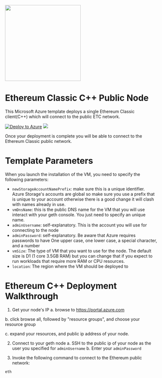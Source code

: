 <img src="https://github.com/ethereumproject/Cloud-Template/blob/master/Azure/images/etcgear-classic-green.png" width="250">

# Ethereum Classic C++ Public Node

This Microsoft Azure template deploys a single Ethereum Classic client(C++) which will connect to the public ETC network.

[![Deploy to Azure](http://azuredeploy.net/deploybutton.png)](https://portal.azure.com/#create/Microsoft.Template/uri/https%3A%2F%2Fraw.githubusercontent.com%2Fethereumproject%2FCloud-Template%2Fmaster%2FAzure%2Fethereumclassic-cpp-ubuntu%2Fazuredeploy.json)
<a href="http://armviz.io/#/?load=https%3A%2F%2Fraw.githubusercontent.com%2Fethereumproject%2FCloud-Template%2Fmaster%2FAzure%2Fethereumclassic-cpp-ubuntu%2Fazuredeploy.json" target="_blank">
    <img src="http://armviz.io/visualizebutton.png"/>
</a>

Once your deployment is complete you will be able to connect to the Ethereum Classic public network.



# Template Parameters
When you launch the installation of the VM, you need to specify the following parameters:
* `newStorageAccountNamePrefix`: make sure this is a unique identifier. Azure Storage's accounts are global so make sure you use a prefix that is unique to your account otherwise there is a good change it will clash with names already in use.
* `vmDnsName`: this is the public DNS name for the VM that you will use interact with your geth console. You just need to specify an unique name.
* `adminUsername`: self-explanatory. This is the account you will use for connecting to the node
* `adminPassword`: self-explanatory. Be aware that Azure requires passwords to have One upper case, one lower case, a special character, and a number
* `vmSize`: The type of VM that you want to use for the node. The default size is D1 (1 core 3.5GB RAM) but you can change that if you expect to run workloads that require more RAM or CPU resources.
* `location`: The region where the VM should be deployed to

# Ethereum C++ Deployment Walkthrough
1. Get your node's IP
 a. browse to https://portal.azure.com

 b. click browse all, followed by "resource groups", and choose your resource group

 c. expand your resources, and public ip address of your node.

2. Connect to your geth node
 a. SSH to the public ip of your node as the user you specified for `adminUsername`
 b. Enter your `adminPassword`

3. Invoke the following command to connect to the Ethereum public network:

`eth`
